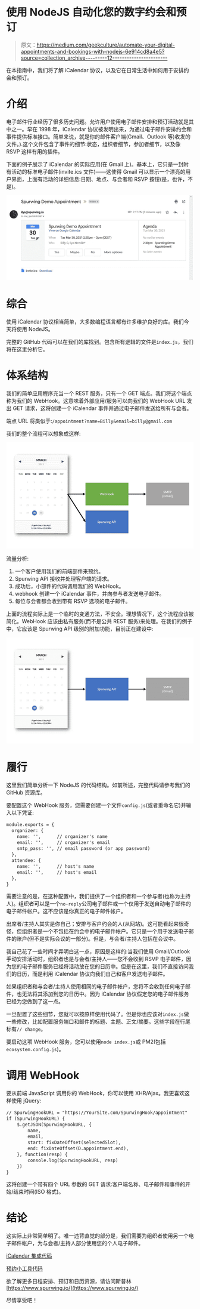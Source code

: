 # 使用 NodeJS 自动化您的数字约会和预订

> 原文：<https://medium.com/geekculture/automate-your-digital-appointments-and-bookings-with-nodejs-6e914cd8a4e5?source=collection_archive---------12----------------------->

在本指南中，我们将了解 iCalendar 协议，以及它在日常生活中如何用于安排约会和预订。

# 介绍

电子邮件行业经历了很多历史问题。允许用户使用电子邮件安排和预订活动就是其中之一。早在 1998 年，iCalendar 协议被发明出来，为通过电子邮件安排约会和事件提供标准接口。简单来说，就是你的邮件客户端(Gmail、Outlook 等)收发的文件。).这个文件包含了事件的细节:状态，组织者细节，参加者细节，以及像 RSVP 这样有用的插件。

下面的例子展示了 iCalendar 的实际应用(在 Gmail 上)。基本上，它只是一封附有活动的标准电子邮件(invite.ics 文件)——这使得 Gmail 可以显示一个漂亮的用户界面，上面有活动的详细信息:日期、地点、与会者和 RSVP 按钮(是，也许，不是)。

![](img/1640693242ec09223813819b82f5319e.png)

# 综合

使用 iCalendar 协议相当简单，大多数编程语言都有许多维护良好的库。我们今天将使用 NodeJS。

完整的 GitHub 代码可以在我们的库找到。包含所有逻辑的文件是`index.js`，我们将在这里分析它。

# 体系结构

我们的简单应用程序充当一个 REST 服务，只有一个 GET 端点。我们将这个端点称为我们的 WebHook。这意味着外部应用/服务可以向我们的 WebHook URL 发出 GET 请求，这将创建一个 iCalendar 事件并通过电子邮件发送给所有与会者。

端点 URL 将类似于:`/appointment?name=Billy&email=billy@gmail.com`

我们的整个流程可以想象成这样:

![](img/eaa4257d635d65252562dc407d06e526.png)

流量分析:

1.  一个客户使用我们的前端部件来预约。
2.  Spurwing API 接收并处理客户端的请求。
3.  成功后，小部件的代码调用我们的 WebHook。
4.  webhook 创建一个 iCalendar 事件，并向参与者发送电子邮件。
5.  每位与会者都会收到带有 RSVP 选项的电子邮件。

上面的流程实际上是一个临时的变通方法，不安全。理想情况下，这个流程应该被简化。WebHook 应该由私有服务(而不是公共 REST 服务)来处理。在我们的例子中，它应该是 Spurwing API 级别的附加功能，目前正在建设中:

![](img/b0ce6b875710b67c4814da31c118bd73.png)

# 履行

这里我们简单分析一下 NodeJS 的代码结构。如前所述，完整代码请参考我们的 GitHub 资源库。

要配置这个 WebHook 服务，您需要创建一个文件`config.js`(或者重命名它)并输入以下凭证:

```
module.exports = {
  organizer: {
    name: '',      // organizer's name
    email: '',     // organizer's email
    smtp_pass: '', // email password (or app password)
  },
  attendee: {
    name: '',      // host's name
    email: '',     // host's email
  },
}
```

需要注意的是，在这种配置中，我们提供了一个组织者和一个参与者(也称为主持人)。组织者可以是一个`no-reply`公司电子邮件或一个仅用于发送自动电子邮件的电子邮件帐户。这不应该是你真正的电子邮件帐户。

出席者/主持人其实是你自己；安排与客户约会的人(从网站)。这可能看起来很奇怪，但组织者是一个不包括在约会中的电子邮件帐户。它只是一个用于发送电子邮件的账户(但不是实际会议的一部分)。但是，与会者/主持人包括在会议中。

我自己花了一些时间才弄明白这一点，原因是这样的:当我们使用 Gmail/Outlook 手动安排活动时，组织者也是与会者/主持人——您不会收到 RSVP 电子邮件，因为您的电子邮件服务已经将活动放在您的日历中。但是在这里，我们不直接访问我们的日历，而是利用 iCalendar 协议向我们自己和客户发送电子邮件。

如果组织者和与会者/主持人使用相同的电子邮件帐户，您将不会收到任何电子邮件，也无法将其添加到您的日历中。因为 iCalendar 协议假定您的电子邮件服务已经为您做到了这一点。

一旦配置了这些细节，您就可以按原样使用代码了。但是你也应该对`index.js`做一些修改，比如配置服务端口和邮件的标题、主题、正文/摘要。这些字段在行尾标有`// change`。

要启动这项 WebHook 服务，您可以使用`node index.js`或 PM2(包括`ecosystem.config.js`)。

# 调用 WebHook

要从前端 JavaScript 调用你的 WebHook，你可以使用 XHR/Ajax。我更喜欢这样使用 jQuery:

```
// SpurwingHookURL = "https://YourSite.com/SpurwingHook/appointment"
if (SpurwingHookURL) {
    $.getJSON(SpurwingHookURL, {
        name,
        email,
        start: fixDateOffset(selectedSlot),
        end: fixDateOffset(D.appointment.end),
    }, function(resp) {
        console.log(SpurwingHookURL, resp)
    })
}
```

这将创建一个带有四个 URL 参数的 GET 请求:客户端名称、电子邮件和事件的开始/结束时间(ISO 格式)。

# 结论

这实际上非常简单明了。唯一违背直觉的部分是，我们需要为组织者使用另一个电子邮件帐户，为与会者/主持人部分使用您的个人电子邮件。

[iCalendar 集成代码](https://github.com/Spurwingio/iCalendar-Integrations/)

[预约小工具代码](https://github.com/Spurwingio/Appointment-Scheduling-Widgets/tree/main/SimpleAppointmentScheduling)

欲了解更多日程安排、预订和日历资源，请访问斯普林[https://www.spurwing.io/](https://www.spurwing.io/)

尽情享受吧！